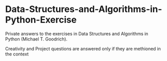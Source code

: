 # Data-Structures-and-Algorithms-in-Python-Exercise
Private answers to the exercises in Data Structures and Algorithms in Python (Michael T. Goodrich).





Creativity and Project questions are answered only if they are methioned in the context
